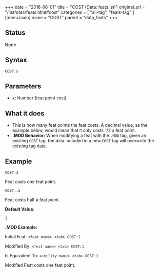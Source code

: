 +++
date = "2016-08-01"
title = "COST (Data: feats.lst)"
original_url = "/list/data/feats.html#cost"
categories = [ "all-tag", "feats-tag" ]
[menu.main]
    name = "COST"
    parent = "data_feats"
+++

## Status

None

## Syntax

`COST:x`

## Parameters

-   x: Number (feat point cost)



What it does
------------

-   This is how many feat points the feat costs. A decimal value, as the
    example below, would mean that it only costs 1/2 a feat point.
-   **.MOD Behavior:** When modifying a feat with the `.MOD` tag, given
    an existing `COST` tag, the data included in a new `COST` tag will
    overwrite the existing tag data.

Example
-------

`COST:1`

Feat costs one feat point.

`COST:.5`

Feat costs half a feat point.

**Default Value:**

`1`

**.MOD Example:**

Initial Feat: `<feat name> <tab> COST:2`

Modified By: `<feat name> <tab> COST:1`

Is Equivalent To: `<ability name> <tab> COST:1`

Modified Feat costs one feat point.

